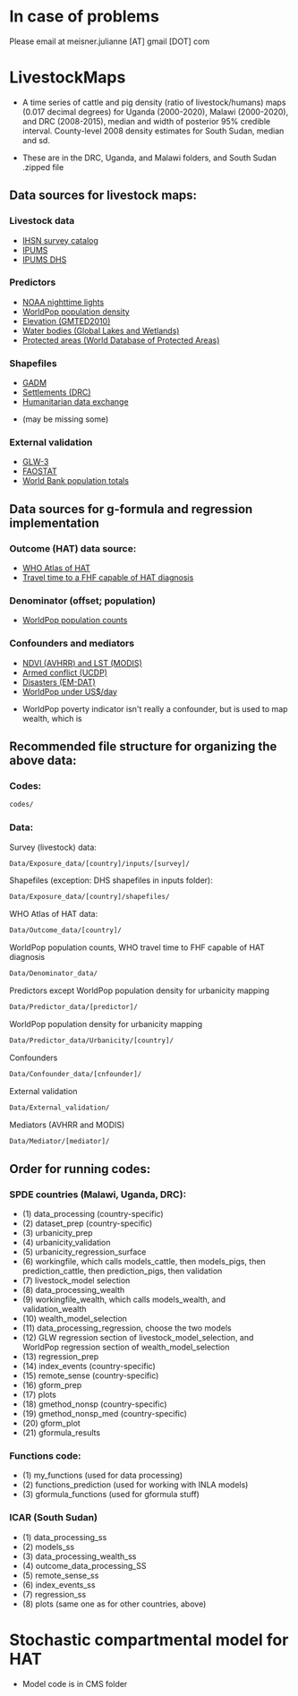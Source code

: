 # In case of problems
Please email at meisner.julianne [AT] gmail [DOT] com

# LivestockMaps
- A time series of cattle and pig density (ratio of livestock/humans) maps (0.017 decimal degrees) for Uganda (2000-2020), Malawi (2000-2020), and DRC (2008-2015), median and width of posterior 95% credible interval. County-level 2008 density estimates for South Sudan, median and sd. 

- These are in the DRC, Uganda, and Malawi folders, and South Sudan .zipped file

## Data sources for livestock maps:

### Livestock data
* [IHSN survey catalog](https://catalog.ihsn.org/catalog)
* [IPUMS](https://ipums.org)
* [IPUMS DHS](https://www.idhsdata.org/idhs/)

### Predictors
* [NOAA nighttime lights](https://www.worldpop.org/geodata/listing?id=75)
* [WorldPop population density](https://ngdc.noaa.gov/eog/dmsp/downloadV4composites.html)
* [Elevation (GMTED2010)](https://www.usgs.gov/centers/eros/science/usgs-eros-archive-digital-elevation-global-multi-resolution-terrain-elevation?qt-science_center_objects=0#qt-science_center_objects)
* [Water bodies (Global Lakes and Wetlands)](https://www.worldwildlife.org/pages/global-lakes-and-wetlands-database)
* [Protected areas (World Database of Protected Areas)](https://www.protectedplanet.net/en)

### Shapefiles
* [GADM](https://gadm.org/download_country_v3.html)
* [Settlements (DRC)](https://cod-data.forest-atlas.org/datasets/eaa138a4908b4d1588e6ba3d21ea5698_0/data)
* [Humanitarian data exchange](https://data.humdata.org/organization/hdx?groups=sle&res_format=zipped+shapefile)
- (may be missing some)

### External validation
* [GLW-3](https://dataverse.harvard.edu/dataverse/glw_3)
* [FAOSTAT](http://www.fao.org/faostat/en/#data/QA)
* [World Bank population totals](https://data.worldbank.org/indicator/SP.POP.TOTL)

## Data sources for g-formula and regression implementation

### Outcome (HAT) data source:
* [WHO Atlas of HAT](https://www.who.int/trypanosomiasis_african/country/foci_AFRO/en/)
* [Travel time to a FHF capable of HAT diagnosis](https://pubmed.ncbi.nlm.nih.gov/28531222/)

### Denominator (offset; population)
* [WorldPop population counts](https://www.worldpop.org/project/categories?id=3)

### Confounders and mediators
* [NDVI (AVHRR) and LST (MODIS)](https://ladsweb.modaps.eosdis.nasa.gov)
* [Armed conflict (UCDP)](https://ucdp.uu.se)
* [Disasters (EM-DAT)](https://www.emdat.be)
* [WorldPop under US$/day](https://www.worldpop.org/project/categories?id=9)
- WorldPop poverty indicator isn't really a confounder, but is used to map wealth, which is

## Recommended file structure for organizing the above data:
### Codes:
```bash
codes/
```
### Data:
Survey (livestock) data:
```bash
Data/Exposure_data/[country]/inputs/[survey]/
```
Shapefiles (exception: DHS shapefiles in inputs folder):
```bash
Data/Exposure_data/[country]/shapefiles/
```
WHO Atlas of HAT data:
```bash
Data/Outcome_data/[country]/
```
WorldPop population counts, WHO travel time to FHF capable of HAT diagnosis
```bash
Data/Denominator_data/
```
Predictors except WorldPop population density for urbanicity mapping
```bash
Data/Predictor_data/[predictor]/
```
WorldPop population density for urbanicity mapping
```bash
Data/Predictor_data/Urbanicity/[country]/
```
Confounders
```bash
Data/Confounder_data/[cnfounder]/
```
External validation
```bash
Data/External_validation/
```
Mediators (AVHRR and MODIS)
```bash
Data/Mediator/[mediator]/
```
## Order for running codes: 

### SPDE countries (Malawi, Uganda, DRC):

- (1) data_processing (country-specific)
- (2) dataset_prep (country-specific)
- (3) urbanicity_prep
- (4) urbanicity_validation
- (5) urbanicity_regression_surface
- (6) workingfile, which calls models_cattle, then models_pigs, then prediction_cattle, then prediction_pigs, then validation
- (7) livestock_model selection
- (8) data_processing_wealth
- (9) workingfile_wealth, which calls models_wealth, and validation_wealth
- (10) wealth_model_selection
- (11) data_processing_regression, choose the two models
- (12) GLW regression section of livestock_model_selection, and WorldPop regression section of wealth_model_selection
- (13) regression_prep
- (14) index_events (country-specific)
- (15) remote_sense (country-specific)
- (16) gform_prep 
- (17) plots
- (18) gmethod_nonsp (country-specific)
- (19) gmethod_nonsp_med (country-specific)
- (20) gform_plot
- (21) gformula_results

### Functions code:
- (1) my_functions (used for data processing)
- (2) functions_prediction (used for working with INLA models)
- (3) gformula_functions (used for gformula stuff)

### ICAR (South Sudan) 
- (1) data_processing_ss
- (2) models_ss
- (3) data_processing_wealth_ss
- (4) outcome_data_processing_SS
- (5) remote_sense_ss
- (6) index_events_ss
- (7) regression_ss
- (8) plots (same one as for other countries, above)

# Stochastic compartmental model for HAT
- Model code is in CMS folder

